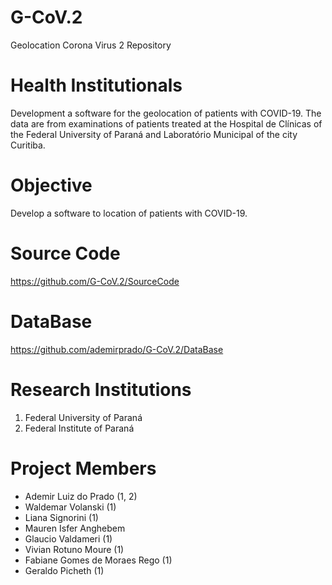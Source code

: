 # G-CoV.2
Geolocation Corona Virus 2 Repository

# Health Institutionals
Development a software for the geolocation of patients with COVID-19. The data are from examinations of patients treated at the Hospital de Clínicas of the Federal University of Paraná and Laboratório Municipal of the city Curitiba.

# Objective
Develop a software to location of patients with COVID-19.

# Source Code
https://github.com/G-CoV.2/SourceCode

# DataBase
https://github.com/ademirprado/G-CoV.2/DataBase

# Research Institutions
<ol>
  <li>Federal University of Paraná</li>
  <li>Federal Institute of Paraná</li>
</ol>  

# Project Members
<ul>  
  <li>Ademir Luiz do Prado (1, 2)</li>
  <li>Waldemar Volanski (1)</li>
  <li>Liana Signorini (1)</li>
  <li>Mauren Isfer Anghebem
  <li>Glaucio Valdameri (1)</li>
  <li>Vivian Rotuno Moure (1)</li>
  <li>Fabiane Gomes de Moraes Rego (1)</li>
  <li>Geraldo Picheth (1)</li>
</ul>
